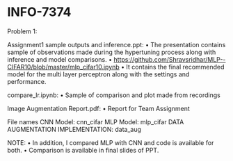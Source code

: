 # INFO-7374
Problem 1:

Assignment1 sample outputs and inference.ppt:
• The presentation contains sample of observations made during the hypertuning process along with inference and model comparisons.
• https://github.com/Shravsridhar/MLP--CIFAR10/blob/master/mlp_cifar10.ipynb
• It contains the final recommended model for the multi layer perceptron along with the settings and performance.

compare_lr.ipynb:
• Sample of comparison and plot made from recordings

Image Augmentation Report.pdf:
• Report for Team Assignment

File names 
CNN Model: cnn_cifar
MLP Model: mlp_cifar
DATA AUGMENTATION IMPLEMENTATION: data_aug

NOTE:
• In addition, I compared MLP with CNN and code is available for both.
• Comparison is available in final slides of PPT.
